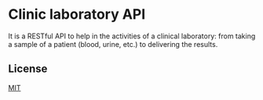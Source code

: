 # Clinic laboratory API

It is a RESTful API to help in the activities of a clinical laboratory: from
taking a sample of a patient (blood, urine, etc.) to delivering the results.

## License

[MIT](./LICENSE)
